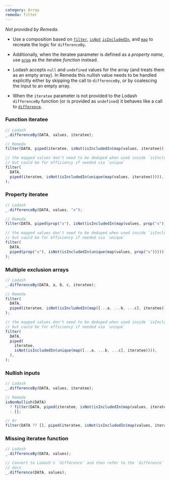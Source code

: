 ```yaml
---
category: Array
remeda: filter
---
```


_Not provided by Remeda._

- Use a composition based on [`filter`](/docs#filter), [`isNot`](/docs#isNot)
  [`isIncludedIn`](/docs#isIncludedIn), and [`map`](/docs#map) to recreate the
  logic for `differenceBy`.

- Additionally, when the iteratee parameter is defined as a _property name_, use
  [`prop`](/docs#prop) as the iteratee _function_ instead.

- Lodash accepts `null` and `undefined` values for the array (and treats them as
  an empty array). In Remeda this nullish value needs to be handled explicitly
  either by skipping the call to `differenceBy`, or by coalescing the input to
  an empty array.

- When the `iteratee` parameter is not provided to the Lodash `differenceBy`
  function (or is provided as `undefined`) it behaves like a call to
  [`difference`](/#difference).

### Function iteratee

```ts
// Lodash
_.differenceBy(DATA, values, iteratee);

// Remeda
filter(DATA, piped(iteratee, isNot(isIncludedIn(map(values, iteratee)))));

// the mapped values don't need to be deduped when used inside `isIncludedIn`,
// but could be for efficiency if needed via `unique`
filter(
  DATA,
  piped(iteratee, isNot(isIncludedIn(unique(map(values, iteratee))))),
);
```

### Property iteratee

```ts
// Lodash
_.differenceBy(DATA, values, "x");

// Remeda
filter(DATA, piped(prop("x"), isNot(isIncludedIn(map(values, prop("x"))))));

// the mapped values don't need to be deduped when used inside `isIncludedIn`,
// but could be for efficiency if needed via `unique`
filter(
  DATA,
  piped(prop("x"), isNot(isIncludedIn(unique(map(values, prop("x")))))),
);
```

### Multiple exclusion arrays

```ts
// Lodash
_.differenceBy(DATA, a, b, c, iteratee);

// Remeda
filter(
  DATA,
  piped(iteratee, isNot(isIncludedIn(map([...a, ...b, ...c], iteratee)))),
);

// the mapped values don't need to be deduped when used inside `isIncludedIn`,
// but could be for efficiency if needed via `unique`
filter(
  DATA,
  piped(
    iteratee,
    isNot(isIncludedIn(unique(map([...a, ...b, ...c], iteratee)))),
  ),
);
```

### Nullish inputs

```ts
// Lodash
_.differenceBy(DATA, values, iteratee);

// Remeda
isNonNullish(DATA)
  ? filter(DATA, piped(iteratee, isNot(isIncludedIn(map(values, iteratee)))))
  : [];

// Or
filter(DATA ?? [], piped(iteratee, isNot(isIncludedIn(map(values, iteratee)))));
```

### Missing iteratee function

```ts
// Lodash
_.differenceBy(DATA, values);

// Convert to Lodash's `difference` and then refer to the `difference` migration
// docs
_.difference(DATA, values);
```
